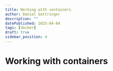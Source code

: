 ```yaml
---
title: Working with containers
author: Daniel Gattringer
description: ""
datePublished: 2025-04-04
tags: [docker]
draft: true
sidebar_position: 4
---
```


# Working with containers
